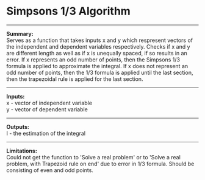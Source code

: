 # Simpsons 1/3 Algorithm    
***    
**Summary:**    
Serves as a function that takes inputs x and y which respresent vectors of the independent and dependent variables respectively. Checks if x and y are different length as well as if x is unequally spaced, if so results in an error. If x represents an odd number of points, then the Simpsons 1/3 formula is applied to approximate the integral. If x does not represent an odd number of points, then the 1/3 formula is applied until the last section, then the trapezoidal rule is applied for the last section.    
***    
**Inputs:**   
x - vector of independent variable    
y - vector of dependent variable    
***   
**Outputs:**   
I - the estimation of the integral   
***    
**Limitations:**     
Could not get the function to 'Solve a real problem' or to 'Solve a real problem, with Trapezoid rule on end' due to error in 1/3 formula. Should be consisting of even and odd points.      
     
